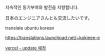 <!--  
![header](https://capsule-render.vercel.app/api?type=wave&color=auto&height=300&section=header&text=Zundal_github&fontSize=90)
-->

<!--  
[![Top Langs](https://github-readme-stats.vercel.app/api/top-langs/?username=Zundal&layout=compact)](https://github.com/anuraghazra/github-readme-stats)
-->

<!--
![Anurag's GitHub stats](https://github-readme-stats.vercel.app/api?username=Zundal&&show_icons=true&theme=default) 
-->
<!--  
![Solved.ac프로필] (http://mazassumnida.wtf/api/v2/generate_badge?boj=zeros003)
-->

<!--  
# I can this. 
|laguage|frame work|DB|
|-----|-----|-----|
|![PHP](https://img.shields.io/badge/php-%23777BB4.svg?style=for-the-badge&logo=php&logoColor=white) |![Laravel](https://img.shields.io/badge/laravel-%23FF2D20.svg?style=for-the-badge&logo=laravel&logoColor=white) |![Oracle](https://img.shields.io/badge/Oracle-F80000?style=for-the-badge&logo=oracle&logoColor=white)  
|![Python](https://img.shields.io/badge/python-3670A0?style=for-the-badge&logo=python&logoColor=ffdd54) ||![MySQL](https://img.shields.io/badge/mysql-%2300f.svg?style=for-the-badge&logo=mysql&logoColor=white)
|![Java](https://img.shields.io/badge/java-%23ED8B00.svg?style=for-the-badge&logo=java&logoColor=white) |![Spring](https://img.shields.io/badge/spring-%236DB33F.svg?style=for-the-badge&logo=spring&logoColor=white) |![Postgres](https://img.shields.io/badge/postgres-%23316192.svg?style=for-the-badge&logo=postgresql&logoColor=white)  
|![JavaScript](https://img.shields.io/badge/javascript-%23323330.svg?style=for-the-badge&logo=javascript&logoColor=%23F7DF1E) |![Redux](https://img.shields.io/badge/redux-%23593d88.svg?style=for-the-badge&logo=redux&logoColor=white)  
||![React Native](https://img.shields.io/badge/react_native-%2320232a.svg?style=for-the-badge&logo=react&logoColor=%2361DAFB) |
-->


지속적인 동기부여와 발전을 지향합니다.  

日本のエンジニアさんとも交流したいです。 

translate ubuntu korean 

https://translations.launchpad.net/~kokieee-e
<!--


🌎 Today Visiter   
> [![Hits](https://hits.seeyoufarm.com/api/count/incr/badge.svg?url=https%3A%2F%2Fgithub.com%2FZundal&count_bg=%2379C83D&title_bg=%23555555&icon=&icon_color=%23E7E7E7&title=hits&edge_flat=false)](https://hits.seeyoufarm.com)

🗺 Web developer Road map  
> [개발자 로드맵][roadmap]

[roadmap]: https://github.com/kamranahmedse/developer-roadmap "개발자 로드맵"

# 참조
# https://atomic0x90.github.io/markdown/2019/05/24/markdown-Grammar-theorem.html
-->

[vercel - update 예정](https://view-bgbnc4nru-jeongsik-ans-projects.vercel.app/)
